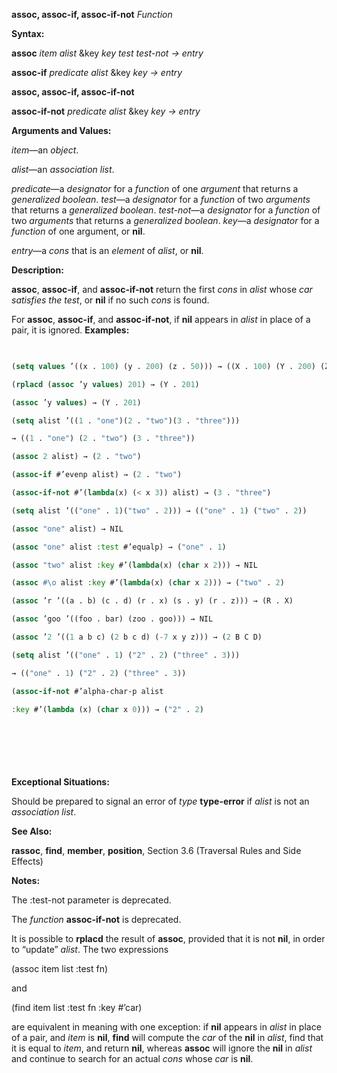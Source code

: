 **assoc, assoc-if, assoc-if-not** *Function* 



**Syntax:** 



**assoc** *item alist* &amp;key *key test test-not → entry* 



**assoc-if** *predicate alist* &amp;key *key → entry* 







 



 



**assoc, assoc-if, assoc-if-not** 



**assoc-if-not** *predicate alist* &amp;key *key → entry* 



**Arguments and Values:** 



*item*—an *object*. 



*alist*—an *association list*. 



*predicate*—a *designator* for a *function* of one *argument* that returns a *generalized boolean*. *test*—a *designator* for a *function* of two *arguments* that returns a *generalized boolean*. *test-not*—a *designator* for a *function* of two *arguments* that returns a *generalized boolean*. *key*—a *designator* for a *function* of one argument, or **nil**. 



*entry*—a *cons* that is an *element* of *alist*, or **nil**. 



**Description:** 



**assoc**, **assoc-if**, and **assoc-if-not** return the first *cons* in *alist* whose *car satisfies the test*, or **nil** if no such *cons* is found. 



For **assoc**, **assoc-if**, and **assoc-if-not**, if **nil** appears in *alist* in place of a pair, it is ignored. **Examples:**
```lisp
 

(setq values ’((x . 100) (y . 200) (z . 50))) → ((X . 100) (Y . 200) (Z . 50)) (assoc ’y values) → (Y . 200) 

(rplacd (assoc ’y values) 201) → (Y . 201) 

(assoc ’y values) → (Y . 201) 

(setq alist ’((1 . "one")(2 . "two")(3 . "three"))) 

→ ((1 . "one") (2 . "two") (3 . "three")) 

(assoc 2 alist) → (2 . "two") 

(assoc-if #’evenp alist) → (2 . "two") 

(assoc-if-not #’(lambda(x) (< x 3)) alist) → (3 . "three") 

(setq alist ’(("one" . 1)("two" . 2))) → (("one" . 1) ("two" . 2)) 

(assoc "one" alist) → NIL 

(assoc "one" alist :test #’equalp) → ("one" . 1) 

(assoc "two" alist :key #’(lambda(x) (char x 2))) → NIL 

(assoc #\o alist :key #’(lambda(x) (char x 2))) → ("two" . 2) 

(assoc ’r ’((a . b) (c . d) (r . x) (s . y) (r . z))) → (R . X) 

(assoc ’goo ’((foo . bar) (zoo . goo))) → NIL 

(assoc ’2 ’((1 a b c) (2 b c d) (-7 x y z))) → (2 B C D) 

(setq alist ’(("one" . 1) ("2" . 2) ("three" . 3))) 

→ (("one" . 1) ("2" . 2) ("three" . 3)) 

(assoc-if-not #’alpha-char-p alist 

:key #’(lambda (x) (char x 0))) → ("2" . 2) 



 

 


```
**Exceptional Situations:** 



Should be prepared to signal an error of *type* **type-error** if *alist* is not an *association list*. 



**See Also:** 



**rassoc**, **find**, **member**, **position**, Section 3.6 (Traversal Rules and Side Effects) 



**Notes:** 



The :test-not parameter is deprecated. 



The *function* **assoc-if-not** is deprecated. 



It is possible to **rplacd** the result of **assoc**, provided that it is not **nil**, in order to “update” *alist*. The two expressions 



(assoc item list :test fn) 



and 



(find item list :test fn :key #’car) 



are equivalent in meaning with one exception: if **nil** appears in *alist* in place of a pair, and *item* is **nil**, **find** will compute the *car* of the **nil** in *alist*, find that it is equal to *item*, and return **nil**, whereas **assoc** will ignore the **nil** in *alist* and continue to search for an actual *cons* whose *car* is **nil**. 



